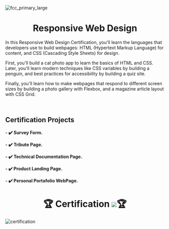 ![fcc_primary_large](https://user-images.githubusercontent.com/69604964/210123876-e6ebc115-04fc-4cde-9ab2-039545ed3e78.jpg)


<div>
<h1 align="center">Responsive Web Design</h1>
<p>
In this Responsive Web Design Certification, you'll learn the languages that developers use to build webpages: HTML (Hypertext Markup Language) for content, and CSS (Cascading Style Sheets) for design.

First, you'll build a cat photo app to learn the basics of HTML and CSS. Later, you'll learn modern techniques like CSS variables by building a penguin, and best practices for accessibility by building a quiz site.

Finally, you'll learn how to make webpages that respond to different screen sizes by building a photo gallery with Flexbox, and a magazine article layout with CSS Grid.
</p>
</di1v>

<br>
<div>
<h2>Certification Projects</h2>
</div>

**- :heavy_check_mark: Survey Form.**

**- :heavy_check_mark: Tribute Page.**

**- :heavy_check_mark: Technical Documentation Page.**

**- :heavy_check_mark: Product Landing Page.**

**- :heavy_check_mark: Personal Portafolio WebPage.**
<h1 align="center" >🏆 Certification <a href="https://freecodecamp.org/certification/Diego_A_Valdez/responsive-web-design"><img src="https://img.shields.io/badge/Verified-00a200?style=for-the-badge"></a>🏆</h1>

![certification](https://user-images.githubusercontent.com/69604964/210125283-6f88655c-71b7-40d0-8a72-25b8b4d8e515.PNG)


